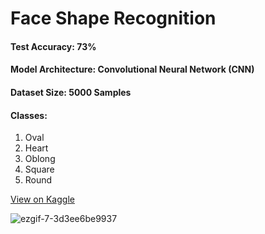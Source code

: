 # Face Shape Recognition
<h4>Test Accuracy: 73%</h4>
<h4>Model Architecture: Convolutional Neural Network (CNN)</h4>
<h4>Dataset Size: 5000 Samples</h4>
<h4>Classes:</h4>
<ol>
  <li>Oval</li>
  <li>Heart</li>
  <li>Oblong</li>
  <li>Square</li>
  <li>Round</li>
</ol>

<a href="https://www.kaggle.com/zeyadkhalid/face-shape-recognition-73-accuracy" target="_blank">View on Kaggle</a>

![ezgif-7-3d3ee6be9937](https://user-images.githubusercontent.com/50156227/139727667-d1895f1a-686e-498f-a6b5-788e97d274c5.jpg)
